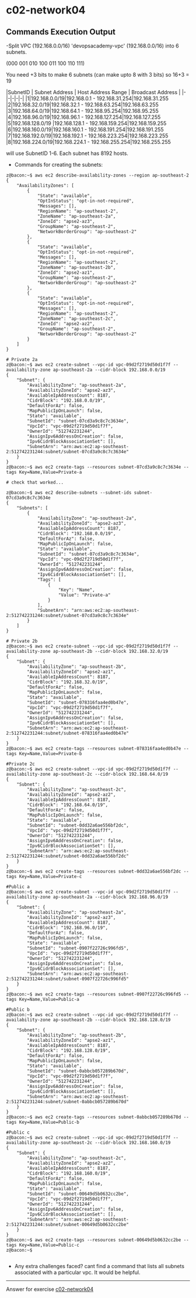 # c02-network04

## Commands Execution Output


-Split VPC (192.168.0.0/16) 'devopsacademy-vpc' (192.168.0.0/16) into 6 subnets.

(000 001 010 100 011 100 110 111) 

You need +3 bits to make 6 subnets (can make upto 8 with 3 bits) so 16+3 = 19

|SubnetID | Subnet Address | Host Address Range | Broadcast Address |
|-|-|-|-|-|
|1|192.168.0.0/19|192.168.0.1 - 192.168.31.254|192.168.31.255
|2|192.168.32.0/19|192.168.32.1 - 192.168.63.254|192.168.63.255
|3|192.168.64.0/19|192.168.64.1 - 192.168.95.254|192.168.95.255
|4|192.168.96.0/19|192.168.96.1 - 192.168.127.254|192.168.127.255
|5|192.168.128.0/19 |192.168.128.1 - 192.168.159.254|192.168.159.255
|6|192.168.160.0/19|192.168.160.1 - 192.168.191.254|192.168.191.255
|7|192.168.192.0/19|192.168.192.1 - 192.168.223.254|192.168.223.255
|8|192.168.224.0/19|192.168.224.1 - 192.168.255.254|192.168.255.255

will use SubnetID 1-6. Each subnet has 8192 hosts.
- Commands for creating the subnets:
```
z@bacon:~$ aws ec2 describe-availability-zones --region ap-southeast-2
{
    "AvailabilityZones": [
        {
            "State": "available",
            "OptInStatus": "opt-in-not-required",
            "Messages": [],
            "RegionName": "ap-southeast-2",
            "ZoneName": "ap-southeast-2a",
            "ZoneId": "apse2-az3",
            "GroupName": "ap-southeast-2",
            "NetworkBorderGroup": "ap-southeast-2"
        },
        {
            "State": "available",
            "OptInStatus": "opt-in-not-required",
            "Messages": [],
            "RegionName": "ap-southeast-2",
            "ZoneName": "ap-southeast-2b",
            "ZoneId": "apse2-az1",
            "GroupName": "ap-southeast-2",
            "NetworkBorderGroup": "ap-southeast-2"
        },
        {
            "State": "available",
            "OptInStatus": "opt-in-not-required",
            "Messages": [],
            "RegionName": "ap-southeast-2",
            "ZoneName": "ap-southeast-2c",
            "ZoneId": "apse2-az2",
            "GroupName": "ap-southeast-2",
            "NetworkBorderGroup": "ap-southeast-2"
        }
    ]
}

# Private 2a
z@bacon:~$ aws ec2 create-subnet --vpc-id vpc-09d2f2719d50d1f7f --availability-zone ap-southeast-2a --cidr-block 192.168.0.0/19
{
    "Subnet": {
        "AvailabilityZone": "ap-southeast-2a",
        "AvailabilityZoneId": "apse2-az3",
        "AvailableIpAddressCount": 8187,
        "CidrBlock": "192.168.0.0/19",
        "DefaultForAz": false,
        "MapPublicIpOnLaunch": false,
        "State": "available",
        "SubnetId": "subnet-07cd3a9c8c7c3634e",
        "VpcId": "vpc-09d2f2719d50d1f7f",
        "OwnerId": "512742231244",
        "AssignIpv6AddressOnCreation": false,
        "Ipv6CidrBlockAssociationSet": [],
        "SubnetArn": "arn:aws:ec2:ap-southeast-2:512742231244:subnet/subnet-07cd3a9c8c7c3634e"
    }
}
z@bacon:~$ aws ec2 create-tags --resources subnet-07cd3a9c8c7c3634e --tags Key=Name,Value=Private-a

# check that worked...

z@bacon:~$ aws ec2 describe-subnets --subnet-ids subnet-07cd3a9c8c7c3634e
{
    "Subnets": [
        {
            "AvailabilityZone": "ap-southeast-2a",
            "AvailabilityZoneId": "apse2-az3",
            "AvailableIpAddressCount": 8187,
            "CidrBlock": "192.168.0.0/19",
            "DefaultForAz": false,
            "MapPublicIpOnLaunch": false,
            "State": "available",
            "SubnetId": "subnet-07cd3a9c8c7c3634e",
            "VpcId": "vpc-09d2f2719d50d1f7f",
            "OwnerId": "512742231244",
            "AssignIpv6AddressOnCreation": false,
            "Ipv6CidrBlockAssociationSet": [],
            "Tags": [
                {
                    "Key": "Name",
                    "Value": "Private-a"
                }
            ],
            "SubnetArn": "arn:aws:ec2:ap-southeast-2:512742231244:subnet/subnet-07cd3a9c8c7c3634e"
        }
    ]
}

# Private 2b
z@bacon:~$ aws ec2 create-subnet --vpc-id vpc-09d2f2719d50d1f7f --availability-zone ap-southeast-2b --cidr-block 192.168.32.0/19
{
    "Subnet": {
        "AvailabilityZone": "ap-southeast-2b",
        "AvailabilityZoneId": "apse2-az1",
        "AvailableIpAddressCount": 8187,
        "CidrBlock": "192.168.32.0/19",
        "DefaultForAz": false,
        "MapPublicIpOnLaunch": false,
        "State": "available",
        "SubnetId": "subnet-078316faa4ed0b47e",
        "VpcId": "vpc-09d2f2719d50d1f7f",
        "OwnerId": "512742231244",
        "AssignIpv6AddressOnCreation": false,
        "Ipv6CidrBlockAssociationSet": [],
        "SubnetArn": "arn:aws:ec2:ap-southeast-2:512742231244:subnet/subnet-078316faa4ed0b47e"
    }
}
z@bacon:~$ aws ec2 create-tags --resources subnet-078316faa4ed0b47e --tags Key=Name,Value=Private-b

#Private 2c
z@bacon:~$ aws ec2 create-subnet --vpc-id vpc-09d2f2719d50d1f7f --availability-zone ap-southeast-2c --cidr-block 192.168.64.0/19
{
    "Subnet": {
        "AvailabilityZone": "ap-southeast-2c",
        "AvailabilityZoneId": "apse2-az2",
        "AvailableIpAddressCount": 8187,
        "CidrBlock": "192.168.64.0/19",
        "DefaultForAz": false,
        "MapPublicIpOnLaunch": false,
        "State": "available",
        "SubnetId": "subnet-0dd32a6ae556bf2dc",
        "VpcId": "vpc-09d2f2719d50d1f7f",
        "OwnerId": "512742231244",
        "AssignIpv6AddressOnCreation": false,
        "Ipv6CidrBlockAssociationSet": [],
        "SubnetArn": "arn:aws:ec2:ap-southeast-2:512742231244:subnet/subnet-0dd32a6ae556bf2dc"
    }
}
z@bacon:~$ aws ec2 create-tags --resources subnet-0dd32a6ae556bf2dc --tags Key=Name,Value=Private-c

#Public a
z@bacon:~$ aws ec2 create-subnet --vpc-id vpc-09d2f2719d50d1f7f --availability-zone ap-southeast-2a --cidr-block 192.168.96.0/19
{
    "Subnet": {
        "AvailabilityZone": "ap-southeast-2a",
        "AvailabilityZoneId": "apse2-az3",
        "AvailableIpAddressCount": 8187,
        "CidrBlock": "192.168.96.0/19",
        "DefaultForAz": false,
        "MapPublicIpOnLaunch": false,
        "State": "available",
        "SubnetId": "subnet-0907f22726c996fd5",
        "VpcId": "vpc-09d2f2719d50d1f7f",
        "OwnerId": "512742231244",
        "AssignIpv6AddressOnCreation": false,
        "Ipv6CidrBlockAssociationSet": [],
        "SubnetArn": "arn:aws:ec2:ap-southeast-2:512742231244:subnet/subnet-0907f22726c996fd5"
    }
}
z@bacon:~$ aws ec2 create-tags --resources subnet-0907f22726c996fd5 --tags Key=Name,Value=Public-a

#Public b
z@bacon:~$ aws ec2 create-subnet --vpc-id vpc-09d2f2719d50d1f7f --availability-zone ap-southeast-2b --cidr-block 192.168.128.0/19
{
    "Subnet": {
        "AvailabilityZone": "ap-southeast-2b",
        "AvailabilityZoneId": "apse2-az1",
        "AvailableIpAddressCount": 8187,
        "CidrBlock": "192.168.128.0/19",
        "DefaultForAz": false,
        "MapPublicIpOnLaunch": false,
        "State": "available",
        "SubnetId": "subnet-0abbcb057289b670d",
        "VpcId": "vpc-09d2f2719d50d1f7f",
        "OwnerId": "512742231244",
        "AssignIpv6AddressOnCreation": false,
        "Ipv6CidrBlockAssociationSet": [],
        "SubnetArn": "arn:aws:ec2:ap-southeast-2:512742231244:subnet/subnet-0abbcb057289b670d"
    }
}
z@bacon:~$ aws ec2 create-tags --resources subnet-0abbcb057289b670d --tags Key=Name,Value=Public-b

#Public c
z@bacon:~$ aws ec2 create-subnet --vpc-id vpc-09d2f2719d50d1f7f --availability-zone ap-southeast-2c --cidr-block 192.168.160.0/19
{
    "Subnet": {
        "AvailabilityZone": "ap-southeast-2c",
        "AvailabilityZoneId": "apse2-az2",
        "AvailableIpAddressCount": 8187,
        "CidrBlock": "192.168.160.0/19",
        "DefaultForAz": false,
        "MapPublicIpOnLaunch": false,
        "State": "available",
        "SubnetId": "subnet-00649d5b0632cc2be",
        "VpcId": "vpc-09d2f2719d50d1f7f",
        "OwnerId": "512742231244",
        "AssignIpv6AddressOnCreation": false,
        "Ipv6CidrBlockAssociationSet": [],
        "SubnetArn": "arn:aws:ec2:ap-southeast-2:512742231244:subnet/subnet-00649d5b0632cc2be"
    }
}
z@bacon:~$ aws ec2 create-tags --resources subnet-00649d5b0632cc2be --tags Key=Name,Value=Public-c
z@bacon:~$ 


```

- Any extra challenges faced?
cant find a command that lists all subnets associated with a particular vpc. It would be helpful.

<!-- Don't change anything below this point-->
***
Answer for exercise [c02-network04](https://github.com/devopsacademyau/academy/blob/893381c6f0b69434d9e8597d3d4b1c17f9bc1371/classes/02class/exercises/c02-network04/README.md)